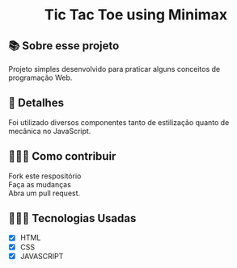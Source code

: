 <h1 align="center"> Tic Tac Toe using Minimax</h1>
<p align="center">

</p>


<h2>📚 Sobre esse projeto </h2>
<p> Projeto simples desenvolvido para praticar alguns conceitos de programação Web. </p>

<h2>🔎 Detalhes </h2>
<p> Foi utilizado diversos componentes tanto de estilização quanto de mecânica no JavaScript. </p>

<h2>👷🏻‍♂️ Como contribuir</h2>
<p> Fork este respositório <br>
Faça as mudanças<br>
Abra um pull request. </p>

## 👨🏻‍💻 Tecnologias Usadas
- [x] HTML<br>
- [x] CSS<br>
- [x] JAVASCRIPT
